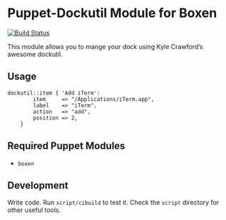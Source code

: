 # Puppet-Dockutil Module for Boxen

[![Build Status](https://travis-ci.org/boxen/puppet-dockutil.png?branch=master)](https://travis-ci.org/boxen/puppet-dockutil)

This module allows you to mange your dock using Kyle Crawford’s awesome dockutil.

## Usage

```puppet
dockutil::item { 'Add iTerm':
		item 	 => "/Applications/iTerm.app",
		label	 => "iTerm",
		action 	 => "add",
		position => 2,
	}
```

## Required Puppet Modules

* `boxen`

## Development

Write code. Run `script/cibuild` to test it. Check the `script`
directory for other useful tools.
